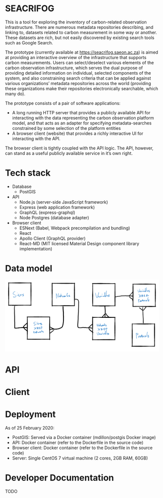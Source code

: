 # SEACRIFOG
This is a tool for exploring the inventory of carbon-related observation infrastructure. There are numerous metadata repositories describing, and linking to, datasets related to carbon measurement in some way or another. These datasets are rich, but not easily discovered by existing search tools such as Google Search. 

The prototype (currently available at https://seacrifog.saeon.ac.za) is aimed at providing an interactive overview of the infrastructure that supports carbon measurements. Users can select/deselect various elements of the carbon observation infrastructure, which serves the dual purpose of providing detailed information on individual, selected components of the system, and also constraining search criteria that can be applied against various organizations’ metadata repositories across the world (providing these organizations make their repositories electronically searchable, which many do).

The prototype consists of a pair of software applications:

- A long running HTTP server that provides a publicly available API for interacting with the data representing the carbon observation platform model, and that acts as an adapter for specifying metadata-searches constrained by some selection of the platform entities
- A browser client (website) that provides a richly interactive UI for interacting with the API. 

The browser client is tightly coupled with the API logic. The API, however, can stand as a useful publicly available service in it’s own right.

# Tech stack
- Database
  - PostGIS
- API
  - Node.js (server-side JavaScript framework)
  - Express (web application framework)
  - GraphQL (express-graphql)
  - Node Postgres (database adapter)
- Browser client
  - ESNext (Babel, Webpack precompilation and bundling)
  - React
  - Apollo Client (GraphQL provider)
  - React-MD (MIT licensed Material Design component library implementation)

# Data model
![alt text](images/data-model.png "Simplified ERD diagram showing the entities used in the search logic")

# API


# Client

# Deployment
As of 25 February 2020:

- PostGIS: Served via a Docker container (mdillon/postgis Docker image)
- API: Docker container (refer to the Dockerfile in the source code)
- Browser client: Docker container (refer to the Dockerfile in the source code)
- Server: Single CentOS 7 virtual machine (2 cores, 2GB RAM, 60GB)


# Developer Documentation
TODO